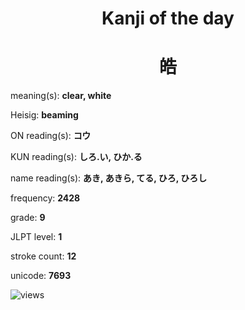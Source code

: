 <h1 align="center">Kanji of the day</h1>
<h1 align="center">皓</h1>
<p align="left">meaning(s): <b>clear, white</b></p>
<p align="left">Heisig: <b>beaming</b></p>
<p align="left">ON reading(s): <b>コウ</b></p>
<p align="left">KUN reading(s): <b>しろ.い, ひか.る</b></p>
<p align="left">name reading(s): <b>あき, あきら, てる, ひろ, ひろし</b></p>
<p align="left">frequency: <b>2428</b></p>
<p align="left">grade: <b>9</b></p>
<p align="left">JLPT level: <b>1</b></p>
<p align="left">stroke count: <b>12</b></p>
<p align="left">unicode: <b>7693</b></p>
<p align="left"><img src="https://komarev.com/ghpvc/?username=tristanwagner-kanjioftheday&label=Views&color=0e75b6&style=flat" alt="views"/></p>
